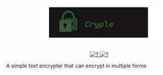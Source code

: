 <h1 align = "center">
 <img src=https://raw.githubusercontent.com/LuccaC-M/LuccaC-M/master/img/Cryple.png alt="Banner">
</h1>
<p align="center"> 
<a href="https://www.gnu.org/software/bash/" target="_blank" rel="noreferrer"> 
<img src="https://img.shields.io/badge/License-GPL3.0-AF2326?labelColor=C3272B&logo=gnu&style=for-the-badge" alt="?" width="150" height="30"/> 
</a> 
<a href="https://www.cprogramming.com/" target="_blank" rel="noreferrer"> 
<img src="https://img.shields.io/badge/Made%20With-C%2B%2B-00285A?labelColor=003371&logo=cplusplus&style=for-the-badge" alt="?" width="170" height="30"/> 
</a> 
</p>

A simple text encrypter that can encrypt in multiple forms
